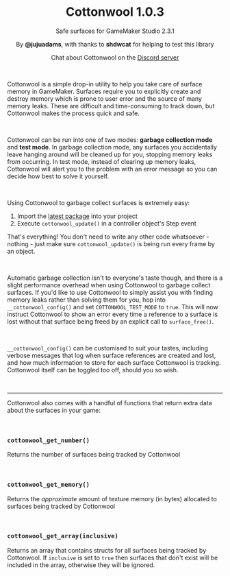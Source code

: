<h1 align="center">Cottonwool 1.0.3</h1>

<p align="center">Safe surfaces for GameMaker Studio 2.3.1</p>

<p align="center">By <b>@jujuadams</b>, with thanks to <b>shdwcat</b> for helping to test this library</p>

<p align="center">Chat about Cottonwool on the <a href="https://discord.gg/8krYCqr">Discord server</a></p>

&nbsp;

Cottonwool is a simple drop-in utility to help you take care of surface memory in GameMaker. Surfaces require you to explicitly create and destroy memory which is prone to user error and the source of many memory leaks. These are difficult and time-consuming to track down, but Cottonwool makes the process quick and safe.

&nbsp;

Cottonwool can be run into one of two modes: **garbage collection mode** and **test mode**. In garbage collection mode, any surfaces you accidentally leave hanging around will be cleaned up for you, stopping memory leaks from occurring. In test mode, instead of clearing up memory leaks, Cottonwool will alert you to the problem with an error message so you can decide how best to solve it yourself.

&nbsp;

Using Cottonwool to garbage collect surfaces is extremely easy:
1. Import the [latest package](https://github.com/JujuAdams/Cottonwool/releases/) into your project
2. Execute `cottonwool_update()` in a controller object's Step event

That's everything! You don't need to write any other code whatsoever - nothing - just make sure `cottonwool_update()` is being run every frame by an object.

&nbsp;

Automatic garbage collection isn't to everyone's taste though, and there is a slight performance overhead when using Cottonwool to garbage collect surfaces. If you'd like to use Cottonwool to simply assist you with finding memory leaks rather than solving them for you, hop into `__cottonwool_config()` and set `COTTONWOOL_TEST_MODE` to `true`. This will now instruct Cottonwool to show an error every time a reference to a surface is lost without that surface being freed by an explicit call to `surface_free()`.

&nbsp;

`__cottonwool_config()` can be customised to suit your tastes, including verbose messages that log when surface references are created and lost, and how much information to store for each surface Cottonwool is tracking. Cottonwool itself can be toggled too off, should you so wish.

&nbsp;

-----

Cottonwool also comes with a handful of functions that return extra data about the surfaces in your game:

&nbsp;

### `cottonwool_get_number()` ###

Returns the number of surfaces being tracked by Cottonwool

&nbsp;

### `cottonwool_get_memory()` ###

Returns the *approximate* amount of texture memory (in bytes) allocated to surfaces being tracked by Cottonwool

&nbsp;

### `cottonwool_get_array(inclusive)` ###

Returns an array that contains structs for all surfaces being tracked by Cottonwool. If `inclusive` is set to `true` then surfaces that don't exist will be included in the array, otherwise they will be ignored.
